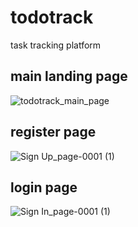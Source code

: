 # todotrack
task tracking platform

## main landing page
![todotrack_main_page](https://github.com/user-attachments/assets/416867dd-8cb3-4999-a00b-a8d08df5be0b)

## register page
![Sign Up_page-0001 (1)](https://github.com/user-attachments/assets/18ce516e-c183-4ae2-857f-4ac19b893de4)

## login page
![Sign In_page-0001 (1)](https://github.com/user-attachments/assets/200832ea-1cfa-49fa-a86d-8e902a2079b1)
